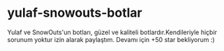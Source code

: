 # yulaf-snowouts-botlar
Yulaf ve SnowOuts'un botları, güzel ve kaliteli botlardır.Kendileriyle hiçbir sorunum yoktur izin alarak paylaştım. Devamı için +50 star bekliyorum :)
